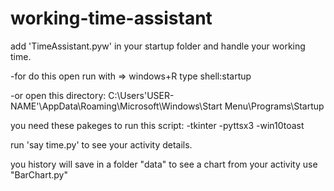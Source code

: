 # working-time-assistant
add 'TimeAssistant.pyw' in your startup folder and handle your working time.

-for do this open run with => windows+R
type shell:startup

-or open this directory:
C:\Users\'USER-NAME'\AppData\Roaming\Microsoft\Windows\Start Menu\Programs\Startup


you need these pakeges to run this script:
-tkinter
-pyttsx3
-win10toast

run 'say time.py' to see your activity details.

you history will save in a folder "data" 
to see a chart from your activity use "BarChart.py"
